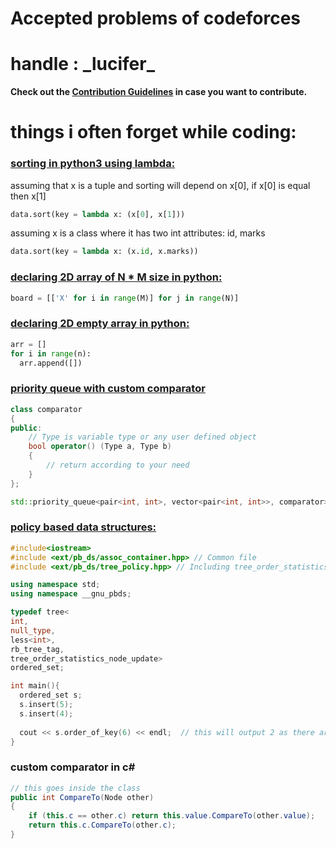 # Accepted problems of codeforces
# handle : \_lucifer\_

**Check out the [Contribution Guidelines](https://github.com/Waqar-107/Codeforces/blob/master/CONTRIBUTING.md) in case you want to contribute.**

# things i often forget while coding:

<h3><u>sorting in python3 using lambda: </u></h3>

assuming that x is a tuple and sorting will depend on x[0], if x[0] is equal then x[1]

```python
data.sort(key = lambda x: (x[0], x[1]))
```

assuming x is a class where it has two int attributes: id, marks

```python
data.sort(key = lambda x: (x.id, x.marks))
```

<h3><u>declaring 2D array of N * M size in python:</u></h3>

```python
board = [['X' for i in range(M)] for j in range(N)]
```

<h3><u>declaring 2D empty array in python:</u></h3>

```python
arr = []
for i in range(n):
  arr.append([])
```

<h3><u>priority queue with custom comparator</u></h3>

```c++
class comparator
{
public:
    // Type is variable type or any user defined object 
    bool operator() (Type a, Type b)
    {
        // return according to your need
    }
};

std::priority_queue<pair<int, int>, vector<pair<int, int>>, comparator> pq;
```

<h3><u>policy based data structures:</u></h3>

```cpp
#include<iostream>
#include <ext/pb_ds/assoc_container.hpp> // Common file
#include <ext/pb_ds/tree_policy.hpp> // Including tree_order_statistics_node_update

using namespace std;
using namespace __gnu_pbds;

typedef tree<
int,
null_type,
less<int>,
rb_tree_tag,
tree_order_statistics_node_update>
ordered_set;

int main(){
  ordered_set s;
  s.insert(5);
  s.insert(4);
  
  cout << s.order_of_key(6) << endl;  // this will output 2 as there are two numbers in the set that are less than 6
}
```

<h3>custom comparator in c#</h3>

```csharp
// this goes inside the class
public int CompareTo(Node other)
{
    if (this.c == other.c) return this.value.CompareTo(other.value);
    return this.c.CompareTo(other.c);
}
```
